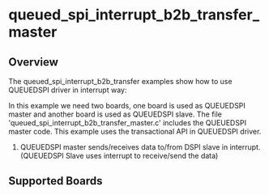 # queued_spi_interrupt_b2b_transfer_master

## Overview
The queued_spi_interrupt_b2b_transfer examples show how to use QUEUEDSPI driver in interrupt way:

In this example we need two boards, one board is used as QUEUEDSPI master and another board is used as QUEUEDSPI slave.
The file 'queued_spi_interrupt_b2b_transfer_master.c' includes the QUEUEDSPI master code.
This example uses the transactional API in QUEUEDSPI driver.

1. QUEUEDSPI master sends/receives data to/from DSPI slave in interrupt. (QUEUEDSPI Slave uses interrupt to receive/send the data)

## Supported Boards
